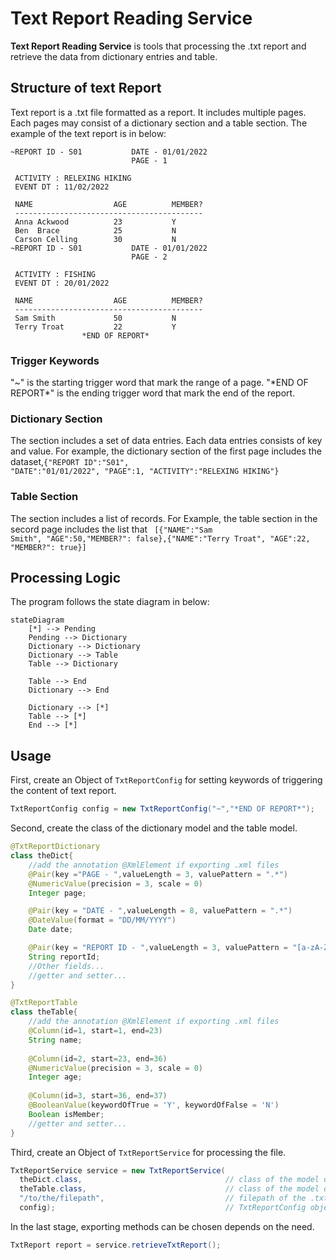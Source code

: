 # Text Report Reading Service

<b>Text Report Reading Service</b> is tools that processing the .txt report and retrieve the data from dictionary entries and table.

## Structure of text Report

Text report is a .txt file formatted as a report. It includes multiple pages. Each pages may consist of a dictionary section and a table section.
The example of the text report is in below:

```
~REPORT ID - S01           DATE - 01/01/2022
                           PAGE - 1         
                                            
 ACTIVITY : RELEXING HIKING                 
 EVENT DT : 11/02/2022                      
                                            
 NAME                  AGE          MEMBER? 
 ------------------------------------------ 
 Anna Ackwood          23           Y       
 Ben  Brace            25           N       
 Carson Celling        30           N       
~REPORT ID - S01           DATE - 01/01/2022
                           PAGE - 2         
                                            
 ACTIVITY : FISHING                         
 EVENT DT : 20/01/2022                      
                                            
 NAME                  AGE          MEMBER? 
 ------------------------------------------ 
 Sam Smith             50           N       
 Terry Troat           22           Y       
                *END OF REPORT*             

```

### Trigger Keywords

"~" is the starting trigger word that mark the range of a page.
"\*END OF REPORT\*" is the ending trigger word that mark the end of the report.

### Dictionary Section

The section includes a set of data entries. Each data entries consists of key and value.
For example, the dictionary section of the first page includes the dataset,<code>{"REPORT ID":"S01", "DATE":"01/01/2022", "PAGE":1, "ACTIVITY":"RELEXING HIKING"}</code> 

### Table Section
The section includes a list of records.
For Example, the table section in the secord page includes the list that
<code>
[{"NAME":"Sam Smith", "AGE":50,"MEMBER?": false},{"NAME":"Terry Troat", "AGE":22, "MEMBER?": true}]
</code>


## Processing Logic

The program follows the state diagram in below:
```mermaid
stateDiagram
    [*] --> Pending
    Pending --> Dictionary
    Dictionary --> Dictionary
    Dictionary --> Table
    Table --> Dictionary
    
    Table --> End
    Dictionary --> End
    
    Dictionary --> [*]
    Table --> [*]
    End --> [*]
```

## Usage
First, create an Object of <code>TxtReportConfig</code> for setting keywords of triggering the content of text report.
```java
TxtReportConfig config = new TxtReportConfig("~","*END OF REPORT*");
```
Second, create the class of the dictionary model and the table model.
```java
@TxtReportDictionary
class theDict{
    //add the annotation @XmlElement if exporting .xml files
    @Pair(key ="PAGE - ",valueLength = 3, valuePattern = ".*")
    @NumericValue(precision = 3, scale = 0)
    Integer page;

    @Pair(key = "DATE - ",valueLength = 8, valuePattern = ".*")
    @DateValue(format = "DD/MM/YYYY")
    Date date;

    @Pair(key = "REPORT ID - ",valueLength = 3, valuePattern = "[a-zA-Z0-9]{3}")
    String reportId;
    //Other fields...
    //getter and setter...
}

@TxtReportTable
class theTable{
    //add the annotation @XmlElement if exporting .xml files
    @Column(id=1, start=1, end=23)
    String name;
    
    @Column(id=2, start=23, end=36)
    @NumericValue(precision = 3, scale = 0)
    Integer age;
    
    @Column(id=3, start=36, end=37)
    @BooleanValue(keywordOfTrue = 'Y', keywordOfFalse = 'N')
    Boolean isMember;
    //getter and setter...
}
```
Third, create an Object of <code>TxtReportService</code> for processing the file.
```java
TxtReportService service = new TxtReportService(
  theDict.class,                                // class of the model of the dictionary
  theTable.class,                               // class of the model of the table
  "/to/the/filepath",                           // filepath of the .txt file
  config);                                      // TxtReportConfig object
```
In the last stage, exporting methods can be chosen depends on the need.

```java
TxtReport report = service.retrieveTxtReport();
```
